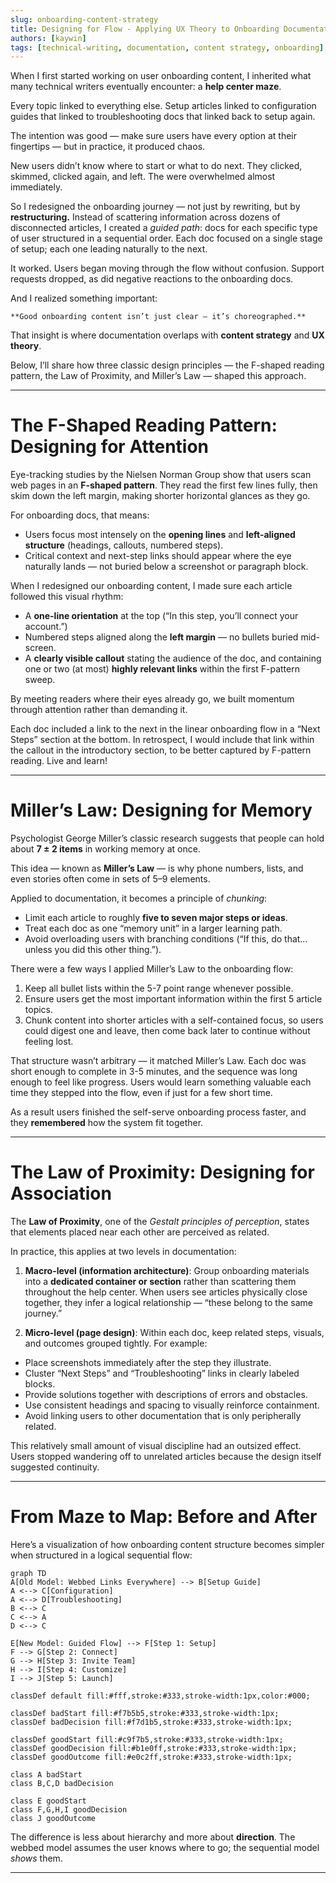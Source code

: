 ```yaml
---
slug: onboarding-content-strategy
title: Designing for Flow - Applying UX Theory to Onboarding Documentation
authors: [kaywin]
tags: [technical-writing, documentation, content strategy, onboarding]
---
```


When I first started working on user onboarding content, I inherited what many technical writers eventually encounter: a **help center maze**.

Every topic linked to everything else. Setup articles linked to configuration guides that linked to troubleshooting docs that linked back to setup again.

The intention was good — make sure users have every option at their fingertips — but in practice, it produced chaos.

New users didn’t know where to start or what to do next. They clicked, skimmed, clicked again, and left. The were overwhelmed almost immediately.

So I redesigned the onboarding journey — not just by rewriting, but by **restructuring.** Instead of scattering information across dozens of disconnected articles, I created a *guided path*: docs for each specific type of user structured in a sequential order. Each doc focused on a single stage of setup; each one leading naturally to the next.

It worked. Users began moving through the flow without confusion. Support requests dropped, as did negative reactions to the onboarding docs.

And I realized something important:
    
    **Good onboarding content isn’t just clear — it’s choreographed.**

That insight is where documentation overlaps with **content strategy** and **UX theory**.

Below, I’ll share how three classic design principles — the F-shaped reading pattern, the Law of Proximity, and Miller’s Law — shaped this approach.

---

# The F-Shaped Reading Pattern: Designing for Attention

Eye-tracking studies by the Nielsen Norman Group show that users scan web pages in an **F-shaped pattern**. They read the first few lines fully, then skim down the left margin, making shorter horizontal glances as they go.

For onboarding docs, that means:
- Users focus most intensely on the **opening lines** and **left-aligned structure** (headings, callouts, numbered steps).
- Critical context and next-step links should appear where the eye naturally lands — not buried below a screenshot or paragraph block.

When I redesigned our onboarding content, I made sure each article followed this visual rhythm:
- A **one-line orientation** at the top (“In this step, you’ll connect your account.”)
- Numbered steps aligned along the **left margin** — no bullets buried mid-screen.
- A **clearly visible callout** stating the audience of the doc, and containing one or two (at most) **highly relevant links** within the first F-pattern sweep.

By meeting readers where their eyes already go, we built momentum through attention rather than demanding it.

Each doc included a link to the next in the linear onboarding flow in a “Next Steps” section at the bottom. In retrospect, I would include that link within the callout in the introductory section, to be better captured by F-pattern reading. Live and learn!

---

# Miller’s Law: Designing for Memory

Psychologist George Miller’s classic research suggests that people can hold about **7 ± 2 items** in working memory at once.

This idea — known as **Miller’s Law** — is why phone numbers, lists, and even stories often come in sets of 5–9 elements.

Applied to documentation, it becomes a principle of *chunking*:
- Limit each article to roughly **five to seven major steps or ideas**.
- Treat each doc as one “memory unit” in a larger learning path.
- Avoid overloading users with branching conditions (“If this, do that… unless you did this other thing.”).


There were a few ways I applied Miller’s Law to the onboarding flow:
1. Keep all bullet lists within the 5-7 point range whenever possible.
2. Ensure users get the most important information within the first 5 article topics.
3. Chunk content into shorter articles with a self-contained focus, so users could digest one and leave, then come back later to continue without feeling lost.

That structure wasn’t arbitrary — it matched Miller’s Law. Each doc was short enough to complete in 3-5 minutes, and the sequence was long enough to feel like progress. Users would learn something valuable each time they stepped into the flow, even if just for a few short time.

As a result users finished the self-serve onboarding process faster, and they **remembered** how the system fit together.

---

# The Law of Proximity: Designing for Association
The **Law of Proximity**, one of the *Gestalt principles of perception*, states that elements placed near each other are perceived as related.

In practice, this applies at two levels in documentation:
1. **Macro-level (information architecture)**:
Group onboarding materials into a **dedicated container or section** rather than scattering them throughout the help center. When users see articles physically close together, they infer a logical relationship — “these belong to the same journey.”

2. **Micro-level (page design)**:
 Within each doc, keep related steps, visuals, and outcomes grouped tightly. For example:
- Place screenshots immediately after the step they illustrate.
- Cluster “Next Steps” and “Troubleshooting” links in clearly labeled blocks.
- Provide solutions together with descriptions of errors and obstacles.
- Use consistent headings and spacing to visually reinforce containment.
- Avoid linking users to other documentation that is only peripherally related.

This relatively small amount of visual discipline had an outsized effect. Users stopped wandering off to unrelated articles because the design itself suggested continuity.

---

# From Maze to Map: Before and After

Here’s a visualization of how onboarding content structure becomes simpler when structured in a logical sequential flow:

```mermaid
graph TD
A[Old Model: Webbed Links Everywhere] --> B[Setup Guide]
A <--> C[Configuration]
A <--> D[Troubleshooting]
B <--> C
C <--> A
D <--> C

E[New Model: Guided Flow] --> F[Step 1: Setup]
F --> G[Step 2: Connect]
G --> H[Step 3: Invite Team]
H --> I[Step 4: Customize]
I --> J[Step 5: Launch]

classDef default fill:#fff,stroke:#333,stroke-width:1px,color:#000;

classDef badStart fill:#f7b5b5,stroke:#333,stroke-width:1px;
classDef badDecision fill:#f7d1b5,stroke:#333,stroke-width:1px;

classDef goodStart fill:#c9f7b5,stroke:#333,stroke-width:1px;
classDef goodDecision fill:#b1e0ff,stroke:#333,stroke-width:1px;
classDef goodOutcome fill:#e0c2ff,stroke:#333,stroke-width:1px;

class A badStart
class B,C,D badDecision

class E goodStart
class F,G,H,I goodDecision
class J goodOutcome
```

The difference is less about hierarchy and more about **direction**. The webbed model assumes the user knows where to go; the sequential model *shows* them.

---